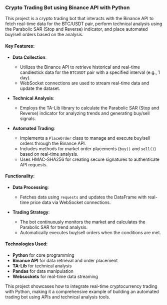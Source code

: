 

### **Crypto Trading Bot using Binance API with Python**

This project is a crypto trading bot that interacts with the Binance API to fetch real-time data for the BTC/USDT pair, perform technical analysis using the Parabolic SAR (Stop and Reverse) indicator, and place automated buy/sell orders based on the analysis.

#### **Key Features:**

- **Data Collection**:
  - Utilizes the Binance API to retrieve historical and real-time candlestick data for the `BTCUSDT` pair with a specified interval (e.g., 1 day).
  - WebSocket connections are used to stream real-time data and update the dataset.

- **Technical Analysis**:
  - Employs the TA-Lib library to calculate the Parabolic SAR (Stop and Reverse) indicator for analyzing trends and generating buy/sell signals.

- **Automated Trading**:
  - Implements a `PlaceOrder` class to manage and execute buy/sell orders through the Binance API.
  - Includes methods for market order placements (`buy()` and `sell()`) based on real-time analysis.
  - Uses HMAC-SHA256 for creating secure signatures to authenticate API requests.

#### **Functionality**:

- **Data Processing**: 
  - Fetches data using `requests` and updates the DataFrame with real-time price data via WebSocket connections.
  
- **Trading Strategy**:
  - The bot continuously monitors the market and calculates the Parabolic SAR for trend analysis.
  - Automatically executes buy/sell orders when the conditions are met.

#### **Technologies Used**:
- **Python** for core programming
- **Binance API** for data retrieval and order placement
- **TA-Lib** for technical analysis
- **Pandas** for data manipulation
- **Websockets** for real-time data streaming

This project showcases how to integrate real-time cryptocurrency trading with Python, making it a comprehensive example of building an automated trading bot using APIs and technical analysis tools. 

